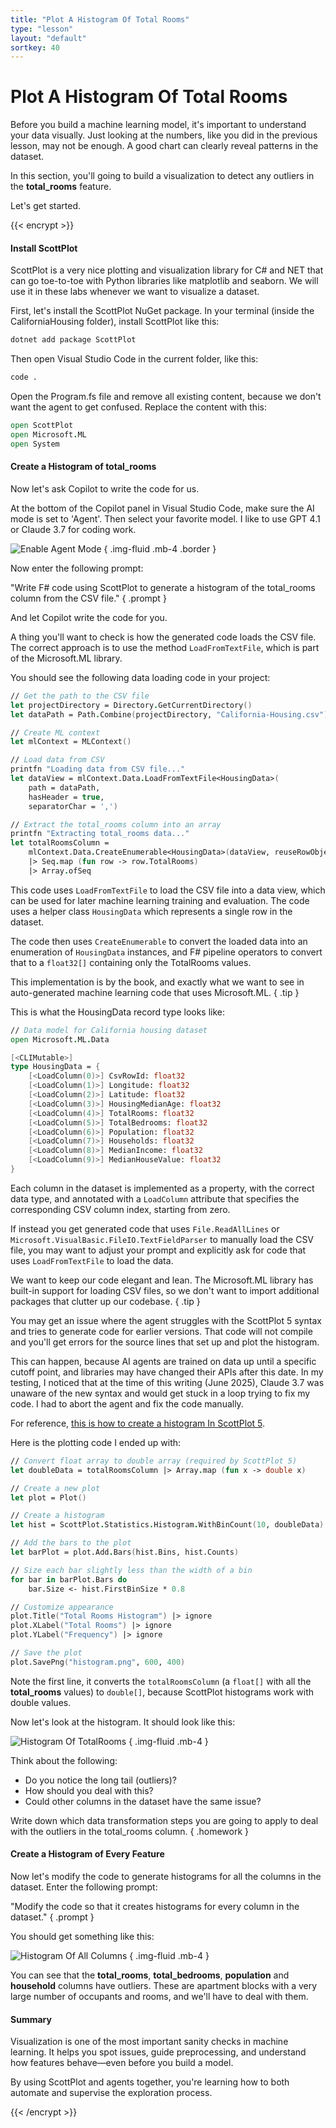 ```yaml
---
title: "Plot A Histogram Of Total Rooms"
type: "lesson"
layout: "default"
sortkey: 40
---
```


# Plot A Histogram Of Total Rooms

Before you build a machine learning model, it's important to understand your data visually. Just looking at the numbers, like you did in the previous lesson, may not be enough. A good chart can clearly reveal patterns in the dataset.

In this section, you'll going to build a visualization to detect any outliers in the **total_rooms** feature.

Let's get started.

{{< encrypt >}}

#### Install ScottPlot

ScottPlot is a very nice plotting and visualization library for C# and NET that can go toe-to-toe with Python libraries like matplotlib and seaborn. We will use it in these labs whenever we want to visualize a dataset.

First, let's install the ScottPlot NuGet package. In your terminal (inside the CaliforniaHousing folder), install ScottPlot like this:

```bash
dotnet add package ScottPlot
```

Then open Visual Studio Code in the current folder, like this:

```bash
code .
```

Open the Program.fs file and remove all existing content, because we don't want the agent to get confused. Replace the content with this:

```fsharp
open ScottPlot
open Microsoft.ML
open System
```

#### Create a Histogram of total_rooms

Now let's ask Copilot to write the code for us.

At the bottom of the Copilot panel in Visual Studio Code, make sure the AI mode is set to 'Agent'. Then select your favorite model. I like to use GPT 4.1 or Claude 3.7 for coding work.

![Enable Agent Mode](../img/agent-mode.jpg)
{ .img-fluid .mb-4 .border }

Now enter the following prompt:

"Write F# code using ScottPlot to generate a histogram of the total_rooms column from the CSV file."
{ .prompt }

And let Copilot write the code for you.

A thing you'll want to check is how the generated code loads the CSV file. The correct approach is to use the method `LoadFromTextFile`, which is part of the Microsoft.ML library.

You should see the following data loading code in your project:

```fsharp
// Get the path to the CSV file
let projectDirectory = Directory.GetCurrentDirectory()
let dataPath = Path.Combine(projectDirectory, "California-Housing.csv")

// Create ML context
let mlContext = MLContext()

// Load data from CSV
printfn "Loading data from CSV file..."
let dataView = mlContext.Data.LoadFromTextFile<HousingData>(
    path = dataPath,
    hasHeader = true,
    separatorChar = ',')

// Extract the total_rooms column into an array
printfn "Extracting total_rooms data..."
let totalRoomsColumn = 
    mlContext.Data.CreateEnumerable<HousingData>(dataView, reuseRowObject = false)
    |> Seq.map (fun row -> row.TotalRooms)
    |> Array.ofSeq
```

This code uses `LoadFromTextFile` to load the CSV file into a data view, which can be used for later machine learning training and evaluation. The code uses a helper class `HousingData` which represents a single row in the dataset.

The code then uses `CreateEnumerable` to convert the loaded data into an enumeration of `HousingData` instances, and F# pipeline operators to convert that to a `float32[]` containing only the TotalRooms values.

This implementation is by the book, and exactly what we want to see in auto-generated machine learning code that uses Microsoft.ML.
{ .tip }

This is what the HousingData record type looks like:

```fsharp
// Data model for California housing dataset
open Microsoft.ML.Data

[<CLIMutable>]
type HousingData = {
    [<LoadColumn(0)>] CsvRowId: float32
    [<LoadColumn(1)>] Longitude: float32
    [<LoadColumn(2)>] Latitude: float32
    [<LoadColumn(3)>] HousingMedianAge: float32
    [<LoadColumn(4)>] TotalRooms: float32
    [<LoadColumn(5)>] TotalBedrooms: float32
    [<LoadColumn(6)>] Population: float32
    [<LoadColumn(7)>] Households: float32
    [<LoadColumn(8)>] MedianIncome: float32
    [<LoadColumn(9)>] MedianHouseValue: float32
}
```

Each column in the dataset is implemented as a property, with the correct data type, and annotated with a `LoadColumn` attribute that specifies the corresponding CSV column index, starting from zero.

If instead you get generated code that uses `File.ReadAllLines` or `Microsoft.VisualBasic.FileIO.TextFieldParser` to manually load the CSV file, you may want to adjust your prompt and explicitly ask for code that uses `LoadFromTextFile` to load the data.

We want to keep our code elegant and lean. The Microsoft.ML library has built-in support for loading CSV files, so we don't want to import additional packages that clutter up our codebase.
{ .tip }

You may get an issue where the agent struggles with the ScottPlot 5 syntax and tries to generate code for earlier versions. That code will not compile and you'll get errors for the source lines that set up and plot the histogram.

This can happen, because AI agents are trained on data up until a specific cutoff point, and libraries may have changed their APIs after this date. In my testing, I noticed that at the time of this writing (June 2025), Claude 3.7 was unaware of the new syntax and would get stuck in a loop trying to fix my code. I had to abort the agent and fix the code manually.

For reference, [this is how to create a histogram In ScottPlot 5](https://www.scottplot.net/cookbook/5.0/Histograms/).

Here is the plotting code I ended up with:

```fsharp
// Convert float array to double array (required by ScottPlot 5)
let doubleData = totalRoomsColumn |> Array.map (fun x -> double x)

// Create a new plot
let plot = Plot()

// Create a histogram
let hist = ScottPlot.Statistics.Histogram.WithBinCount(10, doubleData)

// Add the bars to the plot
let barPlot = plot.Add.Bars(hist.Bins, hist.Counts)

// Size each bar slightly less than the width of a bin
for bar in barPlot.Bars do
    bar.Size <- hist.FirstBinSize * 0.8

// Customize appearance
plot.Title("Total Rooms Histogram") |> ignore
plot.XLabel("Total Rooms") |> ignore
plot.YLabel("Frequency") |> ignore

// Save the plot
plot.SavePng("histogram.png", 600, 400)
```

Note the first line, it converts the `totalRoomsColumn` (a `float[]` with all the **total_rooms** values) to `double[]`, because ScottPlot histograms work with double values.

Now let's look at the histogram. It should look like this:

![Histogram Of TotalRooms](../img/totalrooms-histogram.png)
{ .img-fluid .mb-4 }

Think about the following:

-    Do you notice the long tail (outliers)?
-    How should you deal with this?
-    Could other columns in the dataset have the same issue?

Write down which data transformation steps you are going to apply to deal with the outliers in the total_rooms column.
{ .homework }

#### Create a Histogram of Every Feature

Now let's modify the code to generate histograms for all the columns in the dataset. Enter the following prompt:

"Modify the code so that it creates histograms for every column in the dataset."
{ .prompt }

You should get something like this:

![Histogram Of All Columns](../img/all-histograms.png)
{ .img-fluid .mb-4 }

You can see that the **total_rooms**, **total_bedrooms**, **population** and **household** columns have outliers. These are apartment blocks with a very large number of occupants and rooms, and we'll have to deal with them.

#### Summary

Visualization is one of the most important sanity checks in machine learning.
It helps you spot issues, guide preprocessing, and understand how features behave—even before you build a model.

By using ScottPlot and agents together, you're learning how to both automate and supervise the exploration process.

{{< /encrypt >}}